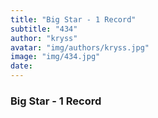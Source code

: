 ```yaml
---
title: "Big Star - 1 Record"
subtitle: "434"
author: "kryss"
avatar: "img/authors/kryss.jpg"
image: "img/434.jpg"
date:
---
```


### Big Star - 1 Record
